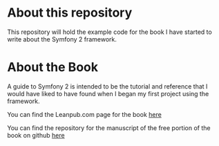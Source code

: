 # About this repository
This repository will hold the example code for the book I have started to write about the Symfony 2 framework.
 
# About the Book
A guide to Symfony 2 is intended to be the tutorial and reference that I would have liked to have found when I began my first project using the framework.

You can find the Leanpub.com page for the book [here](http://leanpub.com/philrenniesymfony2)

You can find the repository for the manuscript of the free portion of the book on github [here](https://github.com/jentulman/symfony2book)
